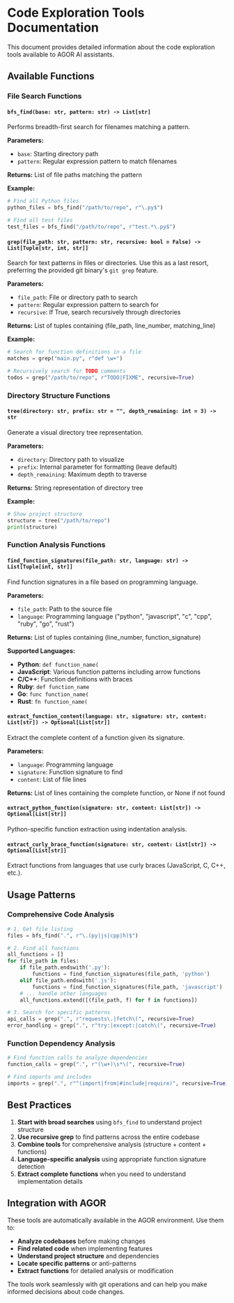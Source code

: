 # Code Exploration Tools Documentation

This document provides detailed information about the code exploration tools available to AGOR AI assistants.

## Available Functions

### File Search Functions

#### `bfs_find(base: str, pattern: str) -> List[str]`

Performs breadth-first search for filenames matching a pattern.

**Parameters:**

- `base`: Starting directory path
- `pattern`: Regular expression pattern to match filenames

**Returns:** List of file paths matching the pattern

**Example:**
```python
# Find all Python files
python_files = bfs_find("/path/to/repo", r"\.py$")

# Find all test files
test_files = bfs_find("/path/to/repo", r"test.*\.py$")
```

#### `grep(file_path: str, pattern: str, recursive: bool = False) -> List[Tuple[str, int, str]]`

Search for text patterns in files or directories. Use this as a last resort, preferring the provided git binary's `git grep` feature.

**Parameters:**

- `file_path`: File or directory path to search
- `pattern`: Regular expression pattern to search for
- `recursive`: If True, search recursively through directories

**Returns:** List of tuples containing (file_path, line_number, matching_line)

**Example:**
```python
# Search for function definitions in a file
matches = grep("main.py", r"def \w+")

# Recursively search for TODO comments
todos = grep("/path/to/repo", r"TODO|FIXME", recursive=True)
```

### Directory Structure Functions

#### `tree(directory: str, prefix: str = "", depth_remaining: int = 3) -> str`

Generate a visual directory tree representation.

**Parameters:**

- `directory`: Directory path to visualize
- `prefix`: Internal parameter for formatting (leave default)
- `depth_remaining`: Maximum depth to traverse

**Returns:** String representation of directory tree

**Example:**
```python
# Show project structure
structure = tree("/path/to/repo")
print(structure)
```

### Function Analysis Functions

#### `find_function_signatures(file_path: str, language: str) -> List[Tuple[int, str]]`

Find function signatures in a file based on programming language.

**Parameters:**

- `file_path`: Path to the source file
- `language`: Programming language ("python", "javascript", "c", "cpp", "ruby", "go", "rust")

**Returns:** List of tuples containing (line_number, function_signature)

**Supported Languages:**

- **Python**: `def function_name(`
- **JavaScript**: Various function patterns including arrow functions
- **C/C++**: Function definitions with braces
- **Ruby**: `def function_name`
- **Go**: `func function_name(`
- **Rust**: `fn function_name(`

#### `extract_function_content(language: str, signature: str, content: List[str]) -> Optional[List[str]]`

Extract the complete content of a function given its signature.

**Parameters:**

- `language`: Programming language
- `signature`: Function signature to find
- `content`: List of file lines

**Returns:** List of lines containing the complete function, or None if not found

#### `extract_python_function(signature: str, content: List[str]) -> Optional[List[str]]`

Python-specific function extraction using indentation analysis.

#### `extract_curly_brace_function(signature: str, content: List[str]) -> Optional[List[str]]`

Extract functions from languages that use curly braces (JavaScript, C, C++, etc.).

## Usage Patterns

### Comprehensive Code Analysis

```python
# 1. Get file listing
files = bfs_find(".", r"\.(py|js|cpp|h)$")

# 2. Find all functions
all_functions = []
for file_path in files:
    if file_path.endswith('.py'):
        functions = find_function_signatures(file_path, 'python')
    elif file_path.endswith('.js'):
        functions = find_function_signatures(file_path, 'javascript')
    # ... handle other languages
    all_functions.extend([(file_path, f) for f in functions])

# 3. Search for specific patterns
api_calls = grep(".", r"requests\.|fetch\(", recursive=True)
error_handling = grep(".", r"try:|except:|catch\(", recursive=True)
```

### Function Dependency Analysis

```python
# Find function calls to analyze dependencies
function_calls = grep(".", r"(\w+)\s*\(", recursive=True)

# Find imports and includes
imports = grep(".", r"^(import|from|#include|require)", recursive=True)
```

## Best Practices

1. **Start with broad searches** using `bfs_find` to understand project structure
2. **Use recursive grep** to find patterns across the entire codebase
3. **Combine tools** for comprehensive analysis (structure + content + functions)
4. **Language-specific analysis** using appropriate function signature detection
5. **Extract complete functions** when you need to understand implementation details

## Integration with AGOR

These tools are automatically available in the AGOR environment. Use them to:

- **Analyze codebases** before making changes
- **Find related code** when implementing features
- **Understand project structure** and dependencies
- **Locate specific patterns** or anti-patterns
- **Extract functions** for detailed analysis or modification

The tools work seamlessly with git operations and can help you make informed decisions about code changes.
